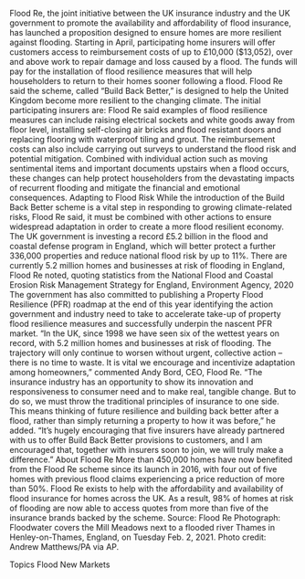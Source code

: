 Flood Re, the joint initiative between the UK insurance industry and the UK government to promote the availability and affordability of flood insurance, has launched a proposition designed to ensure homes are more resilient against flooding.
Starting in April, participating home insurers will offer customers access to reimbursement costs of up to £10,000 ($13,052), over and above work to repair damage and loss caused by a flood. The funds will pay for the installation of flood resilience measures that will help householders to return to their homes sooner following a flood.
Flood Re said the scheme, called “Build Back Better,” is designed to help the United Kingdom become more resilient to the changing climate.
The initial participating insurers are:
Flood Re said examples of flood resilience measures can include raising electrical sockets and white goods away from floor level, installing self-closing air bricks and flood resistant doors and replacing flooring with waterproof tiling and grout.
The reimbursement costs can also include carrying out surveys to understand the flood risk and potential mitigation. Combined with individual action such as moving sentimental items and important documents upstairs when a flood occurs, these changes can help protect householders from the devastating impacts of recurrent flooding and mitigate the financial and emotional consequences.
Adapting to Flood Risk
While the introduction of the Build Back Better scheme is a vital step in responding to growing climate-related risks, Flood Re said, it must be combined with other actions to ensure widespread adaptation in order to create a more flood resilient economy.
The UK government is investing a record £5.2 billion in the flood and coastal defense program in England, which will better protect a further 336,000 properties and reduce national flood risk by up to 11%. There are currently 5.2 million homes and businesses at risk of flooding in England, Flood Re noted, quoting statistics from the National Flood and Coastal Erosion Risk Management Strategy for England, Environment Agency, 2020
The government has also committed to publishing a Property Flood Resilience (PFR) roadmap at the end of this year identifying the action government and industry need to take to accelerate take-up of property flood resilience measures and successfully underpin the nascent PFR market.
“In the UK, since 1998 we have seen six of the wettest years on record, with 5.2 million homes and businesses at risk of flooding. The trajectory will only continue to worsen without urgent, collective action – there is no time to waste. It is vital we encourage and incentivize adaptation among homeowners,” commented Andy Bord, CEO, Flood Re.
“The insurance industry has an opportunity to show its innovation and responsiveness to consumer need and to make real, tangible change. But to do so, we must throw the traditional principles of insurance to one side. This means thinking of future resilience and building back better after a flood, rather than simply returning a property to how it was before,” he added.
“It’s hugely encouraging that five insurers have already partnered with us to offer Build Back Better provisions to customers, and I am encouraged that, together with insurers soon to join, we will truly make a difference.”
About Flood Re
More than 450,000 homes have now benefited from the Flood Re scheme since its launch in 2016, with four out of five homes with previous flood claims experiencing a price reduction of more than 50%. Flood Re exists to help with the affordability and availability of flood insurance for homes across the UK. As a result, 98% of homes at risk of flooding are now able to access quotes from more than five of the insurance brands backed by the scheme.
Source: Flood Re
Photograph: Floodwater covers the Mill Meadows next to a flooded river Thames in Henley-on-Thames, England, on Tuesday Feb. 2, 2021. Photo credit: Andrew Matthews/PA via AP.

Topics
Flood
New Markets
